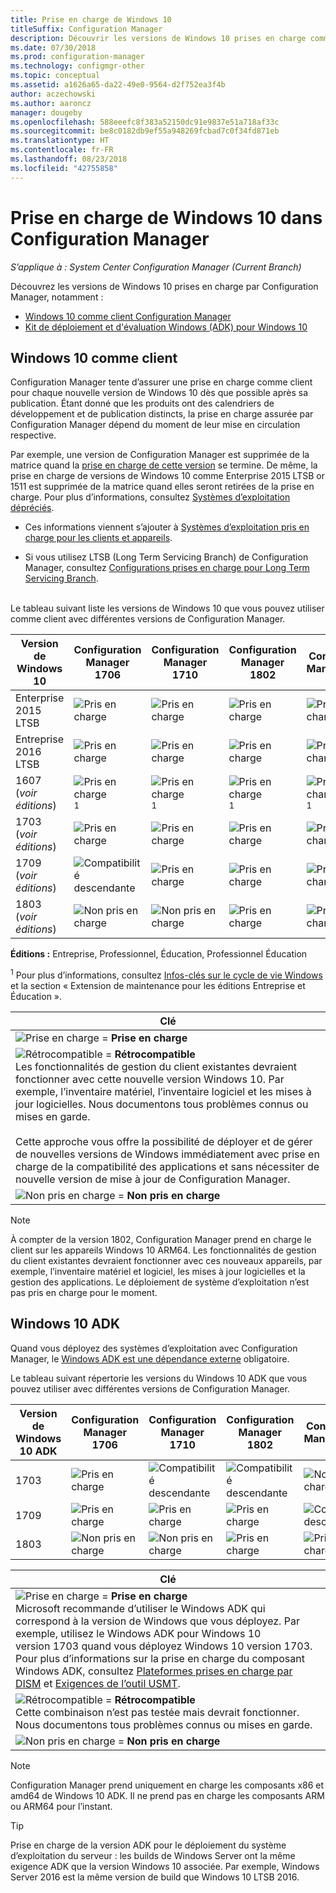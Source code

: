```yaml
---
title: Prise en charge de Windows 10
titleSuffix: Configuration Manager
description: Découvrir les versions de Windows 10 prises en charge comme clients ou pour OSD avec System Center Configuration Manager
ms.date: 07/30/2018
ms.prod: configuration-manager
ms.technology: configmgr-other
ms.topic: conceptual
ms.assetid: a1626a65-da22-49e0-9564-d2f752ea3f4b
author: aczechowski
ms.author: aaroncz
manager: dougeby
ms.openlocfilehash: 588eeefc8f383a52150dc91e9837e51a718af33c
ms.sourcegitcommit: be8c0182db9ef55a948269fcbad7c0f34fd871eb
ms.translationtype: HT
ms.contentlocale: fr-FR
ms.lasthandoff: 08/23/2018
ms.locfileid: "42755858"
---
```

# <a name="support-for-windows-10-in-configuration-manager"></a>Prise en charge de Windows 10 dans Configuration Manager  

*S’applique à : System Center Configuration Manager (Current Branch)*


Découvrez les versions de Windows 10 prises en charge par Configuration Manager, notamment :
 -  [Windows 10 comme client Configuration Manager](#windows-10-as-a-client)
 -  [Kit de déploiement et d'évaluation Windows (ADK) pour Windows 10](#windows-10-adk)



## <a name="windows-10-as-a-client"></a>Windows 10 comme client
Configuration Manager tente d’assurer une prise en charge comme client pour chaque nouvelle version de Windows 10 dès que possible après sa publication. Étant donné que les produits ont des calendriers de développement et de publication distincts, la prise en charge assurée par Configuration Manager dépend du moment de leur mise en circulation respective.

Par exemple, une version de Configuration Manager est supprimée de la matrice quand la [prise en charge de cette version](/sccm/core/servers/manage/current-branch-versions-supported) se termine. De même, la prise en charge de versions de Windows 10 comme Enterprise 2015 LTSB or 1511 est supprimée de la matrice quand elles seront retirées de la prise en charge. Pour plus d’informations, consultez [Systèmes d’exploitation dépréciés](/sccm/core/plan-design/changes/deprecated/removed-and-deprecated-client#deprecated-client-operating-systems).

-   Ces informations viennent s’ajouter à [Systèmes d’exploitation pris en charge pour les clients et appareils](/sccm/core/plan-design/configs/supported-operating-systems-for-clients-and-devices).  

-   Si vous utilisez LTSB (Long Term Servicing Branch) de Configuration Manager, consultez [Configurations prises en charge pour Long Term Servicing Branch](/sccm/core/understand/supported-configurations-for-ltsb).  

<br/>
Le tableau suivant liste les versions de Windows 10 que vous pouvez utiliser comme client avec différentes versions de Configuration Manager.

| Version de Windows 10 | Configuration Manager 1706 | Configuration Manager 1710 | Configuration Manager 1802 | Configuration Manager 1806 |
|---------------------|-----|-----|-----|-----|
| Enterprise 2015 LTSB            <!--10/14/2025-->   | ![Pris en charge](media/green_check.png) | ![Pris en charge](media/green_check.png) | ![Pris en charge](media/green_check.png) | ![Pris en charge](media/green_check.png) |
| Entreprise 2016 LTSB            <!--10/13/2026-->   | ![Pris en charge](media/green_check.png) | ![Pris en charge](media/green_check.png) | ![Pris en charge](media/green_check.png) | ![Pris en charge](media/green_check.png) |
| 1607   <br />(*voir éditions*)   <!--04+6/10/2018-->   | ![Pris en charge](media/green_check.png) <sup>1</sup> | ![Pris en charge](media/green_check.png) <sup>1</sup> | ![Pris en charge](media/green_check.png) <sup>1</sup> | ![Pris en charge](media/green_check.png) <sup>1</sup> |
| 1703   <br />(*voir éditions*)   <!--10+6/09/2018-->   | ![Pris en charge](media/green_check.png) | ![Pris en charge](media/green_check.png) | ![Pris en charge](media/green_check.png) | ![Pris en charge](media/green_check.png) |
| 1709   <br />(*voir éditions*)   <!--04+6/09/2019-->   | ![Compatibilité descendante](media/blue_compat.png) | ![Pris en charge](media/green_check.png) | ![Pris en charge](media/green_check.png) | ![Pris en charge](media/green_check.png) |
| 1803   <br />(*voir éditions*)   <!--11/12/2019-->   | ![Non pris en charge](media/Red_X.png) | ![Non pris en charge](media/Red_X.png) | ![Pris en charge](media/green_check.png) | ![Pris en charge](media/green_check.png) |

<!-- lifecycle reference: https://support.microsoft.com/help/13853/windows-lifecycle-fact-sheet -->

**Éditions :** Entreprise, Professionnel, Éducation, Professionnel Éducation   

<sup>1</sup> Pour plus d’informations, consultez [Infos-clés sur le cycle de vie Windows](https://support.microsoft.com/help/13853/windows-lifecycle-fact-sheet) et la section « Extension de maintenance pour les éditions Entreprise et Éducation ».

| Clé |
|--|
| ![Prise en charge](media/green_check.png) = **Prise en charge**  |
| ![Rétrocompatible](media/blue_compat.png)  = **Rétrocompatible** <br/> Les fonctionnalités de gestion du client existantes devraient fonctionner avec cette nouvelle version Windows 10. Par exemple, l’inventaire matériel, l’inventaire logiciel et les mises à jour logicielles. Nous documentons tous problèmes connus ou mises en garde. <br><br>Cette approche vous offre la possibilité de déployer et de gérer de nouvelles versions de Windows immédiatement avec prise en charge de la compatibilité des applications et sans nécessiter de nouvelle version de mise à jour de Configuration Manager. |
| ![Non pris en charge](media/Red_X.png) = **Non pris en charge** |

 > [!NOTE]  
 > À compter de la version 1802, Configuration Manager prend en charge le client sur les appareils Windows 10 ARM64. Les fonctionnalités de gestion du client existantes devraient fonctionner avec ces nouveaux appareils, par exemple, l’inventaire matériel et logiciel, les mises à jour logicielles et la gestion des applications. Le déploiement de système d’exploitation n’est pas pris en charge pour le moment. <!-- 1353704 --> 



## <a name="windows-10-adk"></a>Windows 10 ADK
Quand vous déployez des systèmes d’exploitation avec Configuration Manager, le [Windows ADK est une dépendance externe](/sccm/osd/plan-design/infrastructure-requirements-for-operating-system-deployment) obligatoire.

Le tableau suivant répertorie les versions du Windows 10 ADK que vous pouvez utiliser avec différentes versions de Configuration Manager.

| Version de Windows 10 ADK  | Configuration Manager 1706 | Configuration Manager 1710 | Configuration Manager 1802 | Configuration Manager 1806 |
|--------------------|-----|-----|-----|-----|
| 1703  | ![Pris en charge](media/green_check.png) | ![Compatibilité descendante](media/blue_compat.png) | ![Compatibilité descendante](media/blue_compat.png) | ![Non pris en charge](media/Red_X.png)   |
| 1709  | ![Pris en charge](media/green_check.png) | ![Pris en charge](media/green_check.png) | ![Pris en charge](media/green_check.png) | ![Compatibilité descendante](media/blue_compat.png) |
| 1803  | ![Non pris en charge](media/Red_X.png)   | ![Non pris en charge](media/Red_X.png) | ![Pris en charge](media/green_check.png) | ![Pris en charge](media/green_check.png) |

|Clé|
|--|
| ![Prise en charge](media/green_check.png) = **Prise en charge** <br/> Microsoft recommande d’utiliser le Windows ADK qui correspond à la version de Windows que vous déployez. Par exemple, utilisez le Windows ADK pour Windows 10 version 1703 quand vous déployez Windows 10 version 1703. Pour plus d’informations sur la prise en charge du composant Windows ADK, consultez [Plateformes prises en charge par DISM](https://docs.microsoft.com/windows-hardware/manufacture/desktop/dism-supported-platforms) et [Exigences de l’outil USMT](https://docs.microsoft.com/windows/deployment/usmt/usmt-requirements#bkmk-1). |
| ![Rétrocompatible](media/blue_compat.png)  = **Rétrocompatible** <br/> Cette combinaison n’est pas testée mais devrait fonctionner. Nous documentons tous problèmes connus ou mises en garde. |
| ![Non pris en charge](media/Red_X.png) = **Non pris en charge** |

 > [!Note]  
 > Configuration Manager prend uniquement en charge les composants x86 et amd64 de Windows 10 ADK. Il ne prend pas en charge les composants ARM ou ARM64 pour l’instant. 

> [!Tip]
> Prise en charge de la version ADK pour le déploiement du système d’exploitation du serveur : les builds de Windows Server ont la même exigence ADK que la version Windows 10 associée. Par exemple, Windows Server 2016 est la même version de build que Windows 10 LTSB 2016.
